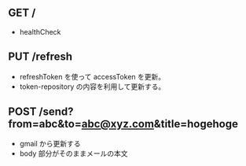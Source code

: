 ## GET /

- healthCheck

## PUT /refresh

- refreshToken を使って accessToken を更新。
- token-repository の内容を利用して更新する。

## POST /send?from=abc&to=abc@xyz.com&title=hogehoge

- gmail から更新する
- body 部分がそのままメールの本文
